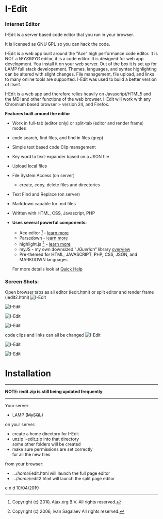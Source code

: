 # I-Edit 

### Internet Editor

I-Edit is a server based code editor that you
run in your browser.

It is licensed as GNU GPL so you can hack the code. 

I-Edit is a web app built around the "Ace" high performance code editor. 
It is NOT a *WYSIWYG* editor, it is a code editor.
It is designed for web app development. You install it on your web server. 
Out of the box it is set up for LAMP full stack developement.
Themes, languages, and syntax highlighting can be altered with slight changes.
File management, file upload, and links to many online tools are supported.
I-Edit was used to build a better version of itself.

I-Edit is a web app and therefore relies heavily on Javascript/HTML5 and the
MDI and other functions of the web browser. I-Edit will work with any
Chromium based browser > version 24, and Firefox.
  
**Features built around the editor**
  
* Work in full-tab (editor only) or split-tab (editor and render frame) modes
* code search, find files, and find in files (grep)
* Simple text based code Clip management
* Key word to text-expander based on a JSON file
* Upload local files
* File System Access (on server)
  * create, copy, delete files and directories
* Text Find and Replace (on server)
* Markdown capable for .md files

* Written with HTML, CSS, Javascript, PHP
* **Uses several powerful components:**
  * Ace editor [^1] - [learn more](https://ace.c9.io/ "Ace Editor Website")
  [^1]: Copyright (c) 2010, Ajax.org B.V. All rights reserved.
  * Parsedown - [learn more](https://github.com/erusev/parsedown/blob/master/README.md "Github")
  * highlight.js [^2] - [learn more](https://github.com/highlightjs/highlight.js "Github")
  [^2]: Copyright (c) 2006, Ivan Sagalaev All rights reserved.
  * myJS - my own downsized "_JQuerian_" library [overview](https://github.com/MLeidel/myJS "mldev.io")
  * Pre-themed for HTML, JAVASCRIPT, PHP, CSS, JSON, and MARKDOWN languages

  For more details look at [Quick Help](https://github.com/MLeidel/I-Edit/blob/master/ieditHelp.md)

### Screen Shots:

Open browser tabs as all editor (iedit.html) or split editor and render frame (iedit2.html)
![I-Edit](../images/tabNOframe.png "All Editor")

![I-Edit](../images/tabwframe.png "Split Editor/Frame")

![I-Edit](../images/toolbar1.png "main navigation")

![I-Edit](../images/toolbar2.png "tool navigation")

code clips and links can all be changed
![I-Edit](../images/ClipsWindow.png "Clips")

![I-Edit](../images/gfilesys.png "Grep & Find")

![I-Edit](../images/designPage.png "Design Page")

# Installation

---

**NOTE: iedit.zip is still being updated frequently**

---

Your server:
  * LAMP (~~MySQL~~)
  
on your server:
  * create a home directory for I-Edit
  * unzip i-edit.zip into that directory  
    some other folders will be created
  * make sure permissions are set correctly  
    for all the new files
    
from your browser:
  * .../*home*/iedit.html
    will launch the full page editor
  * .../*home*/iedit2.html
    will launch the split page editor
    
e n d  10/04/2019

